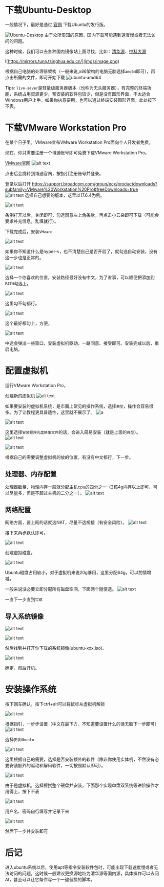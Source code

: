 # 下载Ubuntu-Desktop
一般情况下，最好是通过 [官网](https://ubuntu.com/download/desktop) 下载Ubuntu的发行版。

![Ubuntu-Desktop](imgs/image-1.png)
由于众所周知的原因，国内下载可能遇到速度慢或者无法访问的问题。

这种时候，我们可以去各种国内镜像站上面寻找，比如：[清华源](https://mirrors.tuna.tsinghua.edu.cn/ubuntu-releases/)、[中科大源](https://mirrors.ustc.edu.cn/ubuntu-releases/)

![https://mirrors.tuna.tsinghua.edu.cn/](imgs/image.png)

根据自己电脑的处理器架构（一般来说,x86架构的电脑无脑选择`amd64`即可），再点击所需的文件，即可开始下载
![ubuntu-amd64](imgs/image-2.png)

Tips: `live-sever`是轻量级服务器版本（也称为无头服务器），有完整的终端功能，系统占用资源更少，预安装的软件包较少，但是没有图形界面，不太适合Windows用户上手。如果你执意要用，也可以通过终端安装图形界面，此处按下不表。

# 下载VMware Workstation Pro
在某个日子里，VMware宣布VMware Workstation Pro面向个人开发者免费。

现在，你只需要注册一个博通账号即可免费下载VMware Workstation Pro。

[VMware官网](https://www.vmware.com/products/desktop-hypervisor/workstation-and-fusion)
![alt text](imgs/image-3.png)

点击后会跳转到博通官网，按指引注册账号并登录。

登录以后打开 https://support.broadcom.com/group/ecx/productdownloads?subfamily=VMware%20Workstation%20Pro&freeDownloads=true<br>
![alt text](imgs/image-4.png)
选择自己想要的版本，这里以17.6.4为例。

![alt text](imgs/image-6.png)

条例打开以后，关闭即可，勾选同意左上角条款，再点击小云朵即可下载（可能会要求补充信息，乱填就行）。

下载完成后，安装`VMware`

![alt text](imgs/image-8.png)

如果你不知道什么是hyper-v，也不清楚自己是否开启了，就勾选自动安装，没有这一步也是正常的。

![alt text](imgs/image-9.png)

选择一个你喜欢的位置，安装路径最好没有中文，为了省事，可以顺便把添加到`PATH`勾选上。

![alt text](imgs/image-10.png)

这里勾不勾都行。

![alt text](imgs/image-11.png)

这个最好都勾上，方便。

![alt text](imgs/image-12.png)

中途会弹出一些窗口，安装虚拟机驱动，一路同意、接受即可。安装完成以后，重启电脑。

# 配置虚拟机
运行VMware Workstation Pro。

创建新的虚拟机
![alt text](imgs/image-13.png)

如果要安装的虚拟机系统，是市面上常见的操作系统，选择`典型`，操作会容易很多。为了让教程更具普适性，这里就不展示了。
![a](imgs/image-14.png)

![alt text](imgs/image-15.png)

这里选择`安装程序光盘映像文件`的话，会进入简易安装（就是上面的`典型`）。
![alt text](imgs/image-16.png)

![alt text](imgs/image-17.png)

根据自己的需要调整虚拟机的放的位置，有没有中文都行，下一步。
## 处理器、内存配置

处理器数量、物理内存一般就分配主机cpu的四分之一（2核4g内存以上即可，可以尽量多，但是不超过主机的二分之一）。
![alt text](imgs/image-19.png)


## 网络配置
网络方面，要上网的话就选NAT，尽量不选桥接（有安全风险）。
![alt text](imgs/image-20.png)

接下来两步默认即可。

![alt text](imgs/image-21.png)

创建虚拟磁盘。

![alt text](imgs/image-22.png)

Ubuntu磁盘占用较小，对于虚拟机来说20g够用，这里分配64g，可以酌情增减。

一般来说没必要立即分配所有磁盘空间，下面两个随便选。
![alt text](imgs/image-24.png)

一直下一步直到`完成`


## 导入系统镜像

![alt text](imgs/image-25.png)

![alt text](imgs/image-26.png)

然后找到并打开你下载的系统镜像(ubuntu-xxx.iso)。

![alt text](imgs/image-27.png)

确定，然后开机。

# 安装操作系统
按下回车确认，按下ctrl+alt可以将鼠标从虚拟机解锁

![alt text](imgs/image-28.png)

根据指引，一步步设置（中文在最下方，不知道要设置什么的话无脑下一步即可）
![alt text](imgs/image-29.png)

选择`安装Ubuntu`

![alt text](imgs/image-30.png)

这里根据自己的需要，选择是否安装额外的软件（除非你使用实体机，不然没有必要安装额外的驱动和解码软件，一切按照默认即可）。

![alt text](imgs/image-32.png)

由于是虚拟机，选择擦拭整个硬盘并安装，下面那个实现单盘双系统等进阶操作才用得上，按下不表

![alt text](imgs/image-33.png)

用户名、密码自行填写并记录下来

![alt text](imgs/image-34.png)

然后下一步并安装即可

# 后记

进入ubuntu系统以后，使用apt等指令安装软件包时，可能出现下载速度慢或者无法访问的问题，这时候一般建议更换源地址为清华源等国内源，具体操作可以去问AI，甚至可以让它帮你写一个一键替换的脚本。
